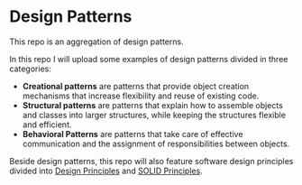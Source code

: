 # Design Patterns

This repo is an aggregation of design patterns.

In this repo I will upload some examples of design patterns divided in three categories:

-   **Creational patterns** are patterns that provide object creation mechanisms that increase flexibility and reuse of existing code.
-   **Structural patterns** are patterns that explain how to assemble objects and classes into larger structures, while keeping the structures flexible and efficient.
-   **Behavioral Patterns** are patterns that take care of effective communication and the assignment of responsibilities between objects.

Beside design patterns, this repo will also feature software design principles divided into [Design Principles](principles/DESIGN_PRINCIPLES.md) and [SOLID Principles](principles/SOLID_PRINCIPLES.md).
